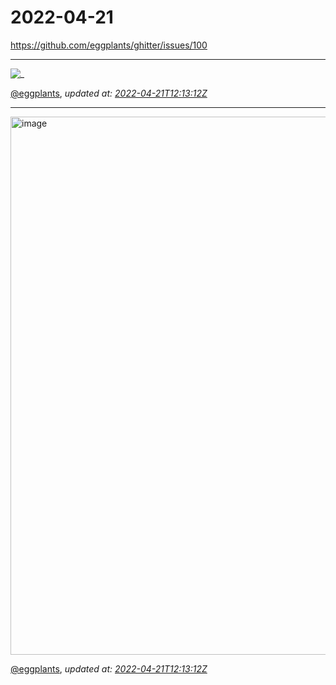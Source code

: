 # 2022-04-21

<https://github.com/eggplants/ghitter/issues/100>

---

![_](https://github.githubassets.com/images/mona-loading-default.gif)

[@eggplants](https://github.com/eggplants), *updated at: [2022-04-21T12:13:12Z](https://github.com/eggplants/ghitter/issues/100#issue-1209839139)*

---

<img width="861" alt="image" src="https://user-images.githubusercontent.com/42153744/164455589-b1b4b7ff-7111-403c-bafa-9e5100d77e84.png">


[@eggplants](https://github.com/eggplants), *updated at: [2022-04-21T12:13:12Z](https://github.com/eggplants/ghitter/issues/100#issuecomment-1105127462)*
